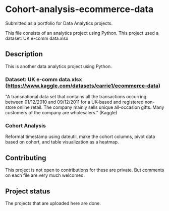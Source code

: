 # Cohort-analysis-ecommerce-data
Submitted as a portfolio for Data Analytics projects.

This file consists of an analytics project using Python. This project used a dataset: UK e-comm data.xlsx

## Description
This is another data analytics project using Python. 

  ### Dataset: UK e-comm data.xlsx (https://www.kaggle.com/datasets/carrie1/ecommerce-data)
  "A transnational data set that contains all the transactions occurring between 01/12/2010 and 09/12/2011 for a UK-based and registered non-store online retail. The company mainly sells unique all-occasion gifts. Many customers of the company are wholesalers." (Kaggle)

  ### Cohort Analysis
  Reformat timestamp using dateutil, make the cohort columns, pivot data based on cohort, and table visualization as a heatmap. 

## Contributing
This project is not open to contributions for these are private. But comments on each file are very much welcomed.

## Project status
The projects that are uploaded here are done.
